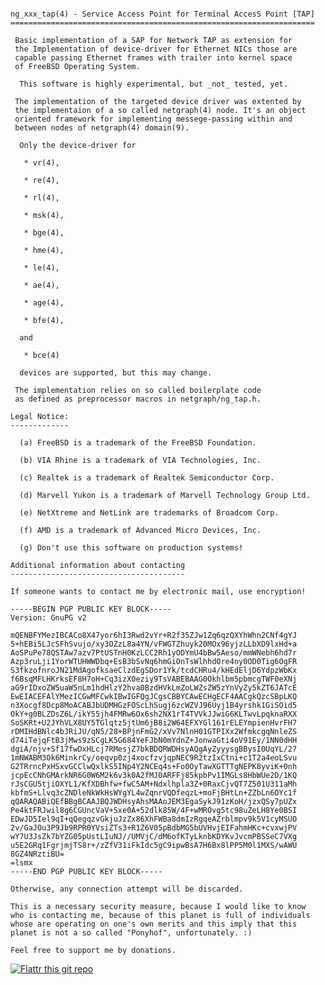 <pre><code> 
ng_xxx_tap(4) - Service Access Point for Terminal AccesS Point [TAP]
====================================================================

 Basic implementation of a SAP for Network TAP as extension for  
 the Implementation of device-driver for Ethernet NICs those are
 capable passing Ethernet frames with trailer into kernel space
 of FreeBSD Operating System.   
   
  This software is highly experimental, but _not_ tested, yet.  
   
 The implementation of the targeted device driver was extented by 
 the implementaion of a so called netgraph(4) node. It's an object 
 oriented framework for implementing messege-passing within and
 between nodes of netgraph(4) domain(9). 
 
  Only the device-driver for 
  
   * vr(4), 
    
   * re(4),
  
   * rl(4),
  
   * msk(4), 
  
   * bge(4),
   
   * hme(4), 
   
   * le(4),
   
   * ae(4),
   
   * age(4),
   
   * bfe(4),
   
  and 
  
   * bce(4) 
   
  devices are supported, but this may change.
 
 The implementation relies on so called boilerplate code
 as defined as preprocessor macros in netgraph/ng_tap.h.

Legal Notice: 
-------------
 
  (a) FreeBSD is a trademark of the FreeBSD Foundation. 

  (b) VIA Rhine is a trademark of VIA Technologies, Inc.
  
  (c) Realtek is a trademark of Realtek Semiconductor Corp.
  
  (d) Marvell Yukon is a trademark of Marvell Technology Group Ltd.
 
  (e) NetXtreme and NetLink are trademarks of Broadcom Corp.
  
  (f) AMD is a trademark of Advanced Micro Devices, Inc.
  
  (g) Don't use this software on production systems!
  
Additional information about contacting
---------------------------------------
      
If someone wants to contact me by electronic mail, use encryption!

-----BEGIN PGP PUBLIC KEY BLOCK-----
Version: GnuPG v2

mQENBFYMezIBCACo8X47yor6hI3Rwd2vYr+R2f35ZJw1Zq6qzQXYhWhn2CNf4gYJ
5+hEBi5LJcSFhSvujo/xy3OZzL8a4YN/vFWGTZhuyk20MOx96yjzLLbXD9lxHd+a
AoSPuPe78QSTAw7azv7PtUSTnH0KzLCC2Rh1yODYmU4bBw5Aeso/mmWNebh6hd7r
Azp3ruLji1YorWTUHWWDbq+EsB3bSvNq6hmGiOnTsWlhhdOre4ny0OD0Tig6OgFR
S3fkzofnroJN21MdAgofksaeClzdEgSDor1Yk/tcdCHRu4/kHEdEljD6YdpzWbKx
f6BsqMFLHKrksEF8H7oH+Cq3izXOeziy9TsVABEBAAG0Okhlbm5pbmcgTWF0eXNj
aG9rIDxoZW5uaW5nLm1hdHlzY2hva0BzdHVkLmZoLWZsZW5zYnVyZy5kZT6JATcE
EwEIACEFAlYMezICGwMFCwkIBwIGFQgJCgsCBBYCAwECHgECF4AACgkQzcSBpLKQ
n3Xocgf8Dcp8MoACABJbUDMHGzFOScLhSugj6zcWZVJ96Uyj1B4yrshk1GiSOid5
OkY+g0BLZDsZ6L/ikY55jh4FMRw6Ox6sh2NX1rT4TVVkJJwiG6KLTwvLpqknaRXX
SoSKRt+U2JYhVLX8UY5TGlqtz5jtUm6jB8i2W64EFXYGl161rELEYmpienHvrFH7
rDMIHdBNlc4bJRiJU/qN5/28+BPjnFmG2/xVv7NlnH01GTPIXx2WfmkcgqNnleZS
d74iTejqFtB3jMws9zSCgLK5G684YeFJbN0mYdnZ+JonwaGti4oV91Ey/1NN0dHH
dgiA/njv+Sf17fwDxHLcj7RMesjZ7bkBDQRWDHsyAQgAyZyyysgBBysI0UqYL/27
1mNWABM3Ok6MinkrCy/oeqvp0zj4xocfzvjqpNEC9R2tzIxCtni+c1T2a4eoLSvu
G2TRrncPxHSxvGCClwQxlkS5INp4Y2NCEq4s+Fo0OyTawXGTTTgNEPK8yviK+0nh
jcpEcCNhGMArkNR6G0W6M2k6v3k0A2fMJ0ARFFj85kpbPv1IMGLs8HbWUe2D/1KQ
rJsCGU5tjiOXYL1/KfXDBhfw+fwC5AM+Ndxlhpla3Z+0RaxCjvQT7Z501U311aMh
kbfmS+Llvq3cZNDleNkWkHsWYgYL4wZqnrVQDfeqzL+moFjBHtLn+ZZbLn6OYc1f
qQARAQABiQEfBBgBCAAJBQJWDHsyAhsMAAoJEM3EgaSykJ91zKoH/jzxQSy7pUZx
Pe4ktFRJwil8g6CGUncVaV+Sxe0A+52dlk85W/4F+wMROvg5tc98uZeLH8Ye0BSI
EDwJD5Iel9qI+qQegqzvGkjuJzZx86XhFWBa8dmIzRgqeAZrblmpv9k5V1cyMSUO
2v/GaJOu3P9Jb9RPR0YVsiZTs3+R1Z6V05pBdbMG5bUVHvjEIFahmHKc+cvxwjPV
wY7U3JsZk7bYZG05pUstLIuNJ//UMVjC/dM6ofKTyLknbKDYKvJvcmPBSSeC7VXg
u5E2GRq1FgrjmjTS8r+/zZfV31iFkIdc5gC9ipwBsA7H6Bx8lPP5M0l1MXS/wAWU
8GZ4NRztiBU=
=lsmx
-----END PGP PUBLIC KEY BLOCK-----

Otherwise, any connection attempt will be discarded. 

This is a necessary security measure, because I would like to know 
who is contacting me, because of this planet is full of individuals 
whose are operating on one's own merits and this imply that this 
planet is not a so called "Ponyhof", unfortunately. :)

Feel free to support me by donations.
</code></pre>
[![Flattr this git repo](http://api.flattr.com/button/flattr-badge-large.png)](https://flattr.com/submit/auto?user_id=hmatyschok&url=https://github.com/hmatyschok/) 

